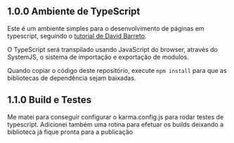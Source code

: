 1.0.0 Ambiente de TypeScript
----

Este é um ambiente simples para o desenvolvimento de páginas em typescript, seguindo o [tutorial de David Barreto](http://david-barreto.com/how-to-use-typescript-with-systemjs///#!/usr/bin/env%20node).

O TypeScript será transpilado usando JavaScript do browser, através do SystemJS, o sistema de importação e exportação de modulos.

Quando copiar o código deste repositório, execute ```npm install``` para que as bibliotecas de dependência sejam baixadas.

1.1.0 Build e Testes
----
Me matei para conseguir configurar o karma.config.js para rodar testes de typescript. Adicionei também uma rotina para efetuar os builds deixando a biblioteca já fique pronta para a publicação